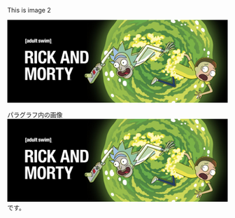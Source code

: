 This is image 2

![image](../../en/normal/images/rm.jpg)

パラグラフ内の画像 ![image](../../en/normal/images/rm.jpg) です。
